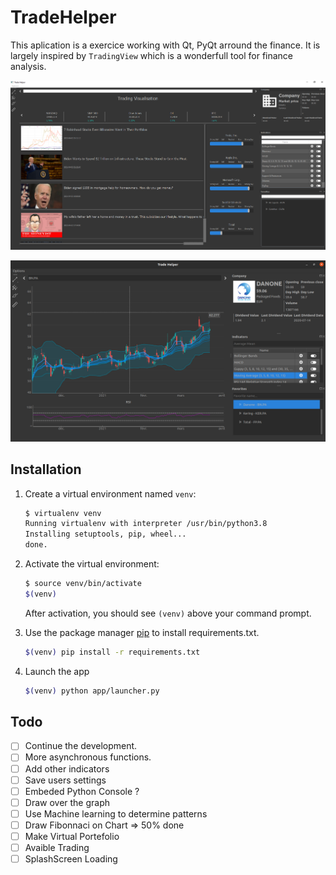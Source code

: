 # TradeHelper

This aplication is a exercice working with Qt, PyQt arround the finance.
It is largely inspired by `TradingView` which is a wonderfull tool for finance analysis.

![Preview](./preview_home.png)

![Preview](./preview.jpg)

## Installation

1. Create a virtual environment named `venv`:

   ```bash
   $ virtualenv venv
   Running virtualenv with interpreter /usr/bin/python3.8
   Installing setuptools, pip, wheel...
   done.
   ```

2. Activate the virtual environment:

   ```bash
   $ source venv/bin/activate
   $(venv)
   ```

   After activation, you should see `(venv)` above your command prompt.

3. Use the package manager [pip](https://pip.pypa.io/en/stable/) to install requirements.txt.

    ```bash
    $(venv) pip install -r requirements.txt
    ```

3. Launch the app
    ```bash
    $(venv) python app/launcher.py
    ```

## Todo

- [ ] Continue the development.
- [ ] More asynchronous functions.
- [ ] Add other indicators
- [ ] Save users settings
- [ ] Embeded Python Console ?
- [ ] Draw over the graph
- [ ] Use Machine learning to determine patterns
- [ ] Draw Fibonnaci on Chart => 50% done
- [ ] Make Virtual Portefolio
- [ ] Avaible Trading
- [ ] SplashScreen Loading